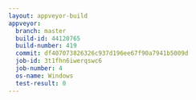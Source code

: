 ```yaml
---
layout: appveyor-build
appveyor:
  branch: master
  build-id: 44120765
  build-number: 419
  commit: df407073826326c937d196ee67f90a7941b5009d
  job-id: 3t1fhn6iwerqswc6
  job-number: 4
  os-name: Windows
  test-result: 0
---
```

